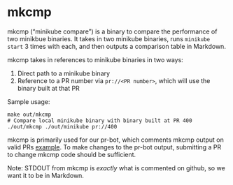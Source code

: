 # mkcmp

mkcmp (“minikube compare”) is a binary to compare the performance of two minikbue binaries.
It takes in two minikube binaries, runs `minikube start` 3 times with each, and then outputs a comparison table in Markdown.

mkcmp takes in references to minikube binaries in two ways:
1. Direct path to a minikube binary
1. Reference to a PR number via `pr://<PR number>`, which will use the binary built at that PR

Sample usage:

```shell
make out/mkcmp
# Compare local minikube binary with binary built at PR 400
./out/mkcmp ./out/minikube pr://400
```

mkcmp is primarily used for our pr-bot, which comments mkcmp output on valid PRs [example](https://github.com/kubernetes/minikube/pull/10430#issuecomment-776311409).
To make changes to the pr-bot output, submitting a PR to change mkcmp code should be sufficient.

Note: STDOUT from mkcmp is *exactly* what is commented on github, so we want it to be in Markdown.

